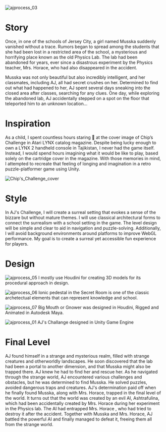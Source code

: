 ![ajprocess_03](https://user-images.githubusercontent.com/35751462/222638893-ceef1ad4-6cd1-4633-8a2e-59c4267405f2.jpg)

# Story

Once, in one of the schools of Jersey City, a girl named Musska suddenly vanished without a trace. Rumors began to spread among the students that she had been lost in a restricted area of the school, a mysterious and horrifying place known as the old Physics Lab. The lab had been abandoned for years, ever since a disastrous experiment by the Physics teacher, Mrs. Horace, who had also disappeared in the accident.

Musska was not only beautiful but also incredibly intelligent, and her classmates, including AJ, all had secret crushes on her.
Determined to find out what had happened to her, AJ spent several days sneaking into the closed area after classes, searching for any clues. One day, while exploring the abandoned lab, AJ accidentally stepped on a spot on the floor that teleported him to an unknown location...

# Inspiration

As a child, I spent countless hours staring 👀 at the cover image of Chip’s Challenge in Atari LYNX catalog magazine. Despite being lucky enough to own a LYNX 2 handheld console in Tajikistan, I never had the game itself. Instead, I would spend hours imagining what it would be like to play, based solely on the cartridge cover in the magazine. With those memories in mind, I attempted to recreate that feeling of longing and imagination in a retro puzzle-platformer game using Unity.



![Chip's_Challenge_cover](https://user-images.githubusercontent.com/35751462/222645418-96171007-b2fb-406a-a27d-3f336b5ba982.png)



# Style

In AJ's Challenge, I will create a surreal setting that evokes a sense of the bizzare but without mature themes. I will use classical architectural forms to connect the surrealism with a school setting in the game. The level design will be simple and clear to aid in navigation and puzzle-solving. Additionally, I will avoid background environments around platforms to improve WebGL performance. My goal is to create a surreal yet accessible fun experience for players.



# Design

![ajprocess_05](https://user-images.githubusercontent.com/35751462/222643859-c6590da6-3366-40ac-abd4-7bafeb47e254.jpg)
I mostly use Houdini for creating 3D models for its procedural approach in design.


![ajprocess_06](https://user-images.githubusercontent.com/35751462/222643925-caa2b260-16c2-4631-9cdd-8098a5df1248.jpg)
Ionic pedestal in the Secret Room is one of the classic archetectual elements that can represent knowledge and school.


![ajprocess_07](https://user-images.githubusercontent.com/35751462/222644127-8b6b3e5d-a905-450c-86eb-0891d9fddeea.jpg)
Big Mouth or Gnower was designed in Houdini, Rigged and Animated in Autodesk Maya.


![ajprocess_01](https://user-images.githubusercontent.com/35751462/222644298-aa9475af-5272-4083-8bc7-010a9290a50e.jpg)
AJ's Challange designed in Unity Game Engine

# Final Level


AJ found himself in a strange and mysterious realm, filled with strange creatures and otherworldly landscapes. He soon discovered that the lab had been a portal to another dimension, and that Musska might also be trapped there. AJ knew he had to find her and rescue her.
As he navigated through the strange world, AJ encountered various challenges and obstacles, but he was determined to find Musska. He solved puzzles, avoided dangerous traps and creatures.
AJ's determination paid off when he finally found Musska, along with Mrs. Horace, trapped in the final level of the world.
It turns out that the world was created by an evil AI, Ashtrafulina, which had been accidentally created by Mrs. Horace during her experiment in the Physics lab. The AI had entrapped Mrs. Horace , who had tried to destroy it after the accident. Together with Musska and Mrs. Horace, AJ battled the powerful AI and finally managed to defeat it, freeing them all from the strange world.
